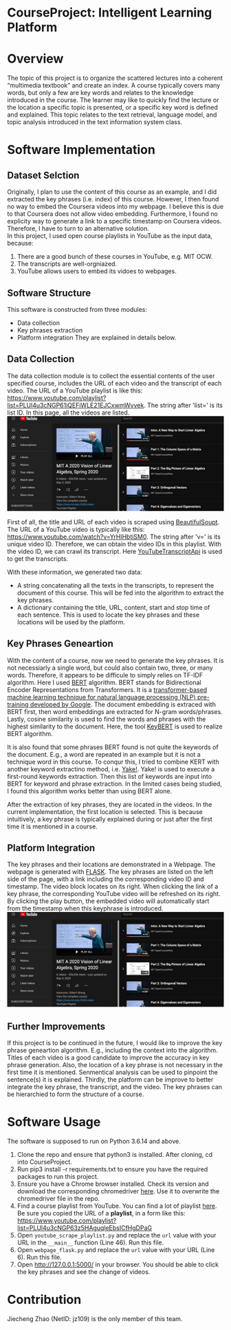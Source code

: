# CourseProject: Intelligent Learning Platform

# Overview

The topic of this project is to organize the scattered lectures into a coherent “multimedia textbook” and create an index.  A course typically covers many words, but only a few are key words and relates to the knowledge introduced in the course. The learner may like to quickly find the lecture or the location a specific topic is presented, or a specific key word is defined and explained. This topic relates to the text retrieval, language model, and topic analysis introduced in the text information system class.

# Software Implementation
## Dataset Selction
Originally, I plan to use the content of this course as an example, and I did extracted the key phrases (i.e. index) of this course. However, I then found no way to embed the Coursera videos into my webpage. I believe this is due to that Coursera does not allow video embedding. Furthermore, I found no explicity way to generate a link to a specific timestamp on Coursera videos. Therefore, I have to turn to an alternative solution.  
In this project, I used open course playlists in YouTube as the input data, because:
1. There are a good bunch of these courses in YouTube, e.g. MIT OCW.
2. The transcripts are well-orgniazed.
3. YouTube allows users to embed its vidoes to webpages.

## Software Structure
This software is constructed from three modules:
- Data collection
- Key phrases extraction
- Platform integration
They are explained in details below.

## Data Collection
The data collection module is to collect the essential contents of the user specified course, includes the URL of each video and the transcript of each video. The URL of a YouTube playlist is like this: https://www.youtube.com/playlist?list=PLUl4u3cNGP61iQEFiWLE21EJCxwmWvvek. The string after 'list=' is its list ID. In this page, all the videos are listed. 
![alt text](https://github.com/jasonzjc/CourseProject/blob/Pre-publish/images/playlist.png?raw=true)

First of all, the title and URL of each video is scraped using [BeautifulSoupt](https://www.crummy.com/software/BeautifulSoup/bs4/doc/). The URL of a YouTube video is typically like this: https://www.youtube.com/watch?v=YrHlHbtiSM0. The string after 'v=' is its unique video ID. Therefore, we can obtain the video IDs in this playlist. With the video ID, we can crawl its transcript. Here [YouTubeTranscriptApi](https://github.com/jdepoix/youtube-transcript-api) is used to get the transcripts.

With these information, we generated two data: 
- A string concatenating all the texts in the transcripts, to represent the document of this course. This will be fed into the algorithm to extract the key phrases.
- A dictionary containing the title, URL, content, start and stop time of each sentence. This is used to locate the key phrases and these locations will be used by the platform.

## Key Phrases Geneartion
With the content of a course, now we need to generate the key phrases. It is not necessiarly a single word, but could also contain two, three, or many words. Therefore, it appears to be difficule to simply relies on TF-IDF algorithm. Here I used [BERT](https://arxiv.org/abs/1810.04805v2) algorithm. BERT stands for Bidirectional Encoder Representations from Transformers. It is a [transformer-based machine learning technique for natural language processing (NLP) pre-training developed by Google](https://en.wikipedia.org/wiki/BERT_(language_model)). The document embedding is extraced with BERT first, then word embeddings are extracted for N-gram words/phrases. Lastly, cosine similarity is used to find the words and phrases with the highest similarity to the document. Here, the tool [KeyBERT](https://github.com/MaartenGr/KeyBERT) is used to realize BERT algorithm.

It is also found that some phrases BERT found is not quite the keywords of the document. E.g., a word are repeated in an example but it is not a technique word in this course. To conqur this, I tried to combine KERT with another keyword extractino method, i.e. [Yake!](https://github.com/LIAAD/yake). Yake! is used to execute a first-round keywords extraction. Then this list of keywords are input into BERT for keyword and phrase extraction. In the limited cases being studied, I found this algorithm works better than using BERT alone.

After the extraction of key phrases, they are located in the videos. In the current implementation, the first location is selected. This is because intuitively, a key phrase is typically explained during or just after the first time it is mentioned in a course. 

## Platform Integration
The key phrases and their locations are demonstrated in a Webpage. The webpage is generated with [FLASK](https://flask.palletsprojects.com/). The key phrases are listed on the left side of the page, with a link including the corresponding video ID and timestamp. The video block locates on its right. When clicking the link of a key phrase, the corresponding YouTube video will be refreshed on its right. By clicking the play button, the embedded video will automatically start from the timestamp when this keyphrase is introduced.
![alt text](https://github.com/jasonzjc/CourseProject/blob/Pre-publish/images/playlist.png?raw=true)

## Further Improvements
If this project is to be continued in the future, I would like to improve the key phrase geneartion algorithm. E.g., including the context into the algorithm. Titles of each video is a good candidate to improve the accuracy in key phrase generation. Also, the location of a key phrase is not necessary in the first time it is mentioned. Senmentical analysis can be used to pinpoint the sentence(s) it is explained. Thirdly, the platform can be improve to better integrate the key phrase, the transcript, and the video. The key phrases can be hierarchied to form the structure of a course.

# Software Usage
The software is supposed to run on Python 3.6.14 and above. 
1. Clone the repo and ensure that python3 is installed. After cloning, cd into CourseProject.
2. Run pip3 install -r requirements.txt to ensure you have the required packages to run this project.
3. Ensure you have a Chrome browser installed. Check its version and download the corresponding chromedriver [here](https://chromedriver.chromium.org/downloads). Use it to overwrite the chromedriver file in the repo.
4. Find a course playlist from YouTube. You can find a lot of playlist [here](https://www.youtube.com/c/mitocw). Be sure you copied the URL of a **playlist**, in a form like this: https://www.youtube.com/playlist?list=PLUl4u3cNGP63z5HAguqleEbsICfHgDPaG
5. Open `youtube_scrape_playlist.py` and replace the `url` value with your URL in the `__main__` function (Line 46). Run this file.
6. Open `webpage_flask.py` and replace the `url` value with your URL (Line 6). Run this file. 
7. Open http://127.0.0.1:5000/ in your browser. You should be able to click the key phrases and see the change of videos.

# Contribution
Jiecheng Zhao (NetID: jz109) is the only member of this team.
